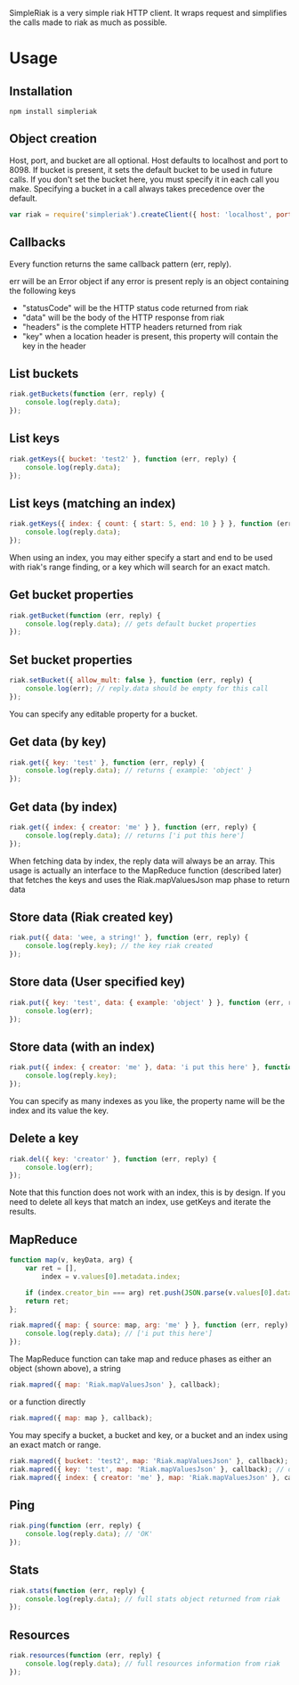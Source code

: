 SimpleRiak is a very simple riak HTTP client. It wraps request and simplifies the calls made to riak as much as possible.

Usage
=====

Installation
------------

```
npm install simpleriak
```

Object creation
---------------

Host, port, and bucket are all optional. Host defaults to localhost and port to 8098.
If bucket is present, it sets the default bucket to be used in future calls. If you don't set the
bucket here, you must specify it in each call you make. Specifying a bucket in a call always takes
precedence over the default.

```javascript
var riak = require('simpleriak').createClient({ host: 'localhost', port: 8098, bucket: 'test' });
```

Callbacks
---------

Every function returns the same callback pattern (err, reply).

err will be an Error object if any error is present
reply is an object containing the following keys
* "statusCode" will be the HTTP status code returned from riak
* "data" will be the body of the HTTP response from riak
* "headers" is the complete HTTP headers returned from riak
* "key" when a location header is present, this property will contain the key in the header

List buckets
------------

```javascript
riak.getBuckets(function (err, reply) {
    console.log(reply.data);
});
```

List keys
---------

```javascript
riak.getKeys({ bucket: 'test2' }, function (err, reply) {
    console.log(reply.data);
});
```

List keys (matching an index)
-----------------------------

```javascript
riak.getKeys({ index: { count: { start: 5, end: 10 } } }, function (err, reply) {
    console.log(reply.data);
});
```

When using an index, you may either specify a start and end to be used with riak's range finding, or
a key which will search for an exact match.

Get bucket properties
---------------------

```javascript
riak.getBucket(function (err, reply) {
    console.log(reply.data); // gets default bucket properties
});
```

Set bucket properties
---------------------

```javascript
riak.setBucket({ allow_mult: false }, function (err, reply) {
    console.log(err); // reply.data should be empty for this call
});
```

You can specify any editable property for a bucket.

Get data (by key)
-----------------

```javascript
riak.get({ key: 'test' }, function (err, reply) {
    console.log(reply.data); // returns { example: 'object' }
});
```

Get data (by index)
-------------------

```javascript
riak.get({ index: { creator: 'me' } }, function (err, reply) {
    console.log(reply.data); // returns ['i put this here']
});
```

When fetching data by index, the reply data will always be an array. This usage is actually an interface to the MapReduce
function (described later) that fetches the keys and uses the Riak.mapValuesJson map phase to return data

Store data (Riak created key)
-----------------------------

```javascript
riak.put({ data: 'wee, a string!' }, function (err, reply) {
    console.log(reply.key); // the key riak created
});
```


Store data (User specified key)
-------------------------------

```javascript
riak.put({ key: 'test', data: { example: 'object' } }, function (err, reply) {
    console.log(err);
});
```

Store data (with an index)
--------------------------

```javascript
riak.put({ index: { creator: 'me' }, data: 'i put this here' }, function (err, reply) {
    console.log(reply.key);
});
```

You can specify as many indexes as you like, the property name will be the index and its value the key.

Delete a key
------------

```javascript
riak.del({ key: 'creator' }, function (err, reply) {
    console.log(err);
});
```

Note that this function does not work with an index, this is by design. If you need to delete all keys
that match an index, use getKeys and iterate the results.

MapReduce
---------

```javascript
function map(v, keyData, arg) {
    var ret = [],
        index = v.values[0].metadata.index;

    if (index.creator_bin === arg) ret.push(JSON.parse(v.values[0].data));
    return ret;
};

riak.mapred({ map: { source: map, arg: 'me' } }, function (err, reply) {
    console.log(reply.data); // ['i put this here']
});
```

The MapReduce function can take map and reduce phases as either an object (shown above), a string

```javascript
riak.mapred({ map: 'Riak.mapValuesJson' }, callback);
```

or a function directly

```javascript
riak.mapred({ map: map }, callback);
```

You may specify a bucket, a bucket and key, or a bucket and an index using an exact match or range.

```javascript
riak.mapred({ bucket: 'test2', map: 'Riak.mapValuesJson' }, callback);
riak.mapred({ key: 'test', map: 'Riak.mapValuesJson' }, callback); // default bucket is used
riak.mapred({ index: { creator: 'me' }, map: 'Riak.mapValuesJson' }, callback);
```

Ping
----

```javascript
riak.ping(function (err, reply) {
    console.log(reply.data); // 'OK'
});
```

Stats
-----

```javascript
riak.stats(function (err, reply) {
    console.log(reply.data); // full stats object returned from riak
});
```

Resources
---------

```javascript
riak.resources(function (err, reply) {
    console.log(reply.data); // full resources information from riak
});
```

